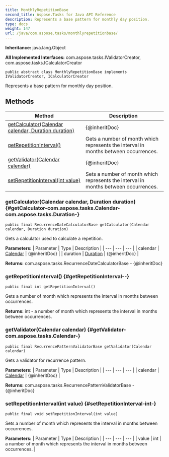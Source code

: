 ```yaml
---
title: MonthlyRepetitionBase
second_title: Aspose.Tasks for Java API Reference
description: Represents a base pattern for monthly day position.
type: docs
weight: 147
url: /java/com.aspose.tasks/monthlyrepetitionbase/
---
```


**Inheritance:**
java.lang.Object

**All Implemented Interfaces:**
com.aspose.tasks.IValidatorCreator, com.aspose.tasks.ICalculatorCreator
```
public abstract class MonthlyRepetitionBase implements IValidatorCreator, ICalculatorCreator
```

Represents a base pattern for monthly day position.
## Methods

| Method | Description |
| --- | --- |
| [getCalculator(Calendar calendar, Duration duration)](#getCalculator-com.aspose.tasks.Calendar-com.aspose.tasks.Duration-) | \{@inheritDoc\} |
| [getRepetitionInterval()](#getRepetitionInterval--) | Gets a number of month which represents the interval in months between occurrences. |
| [getValidator(Calendar calendar)](#getValidator-com.aspose.tasks.Calendar-) | \{@inheritDoc\} |
| [setRepetitionInterval(int value)](#setRepetitionInterval-int-) | Sets a number of month which represents the interval in months between occurrences. |
### getCalculator(Calendar calendar, Duration duration) {#getCalculator-com.aspose.tasks.Calendar-com.aspose.tasks.Duration-}
```
public final RecurrenceDateCalculatorBase getCalculator(Calendar calendar, Duration duration)
```


Gets a calculator used to calculate a repetition.

**Parameters:**
| Parameter | Type | Description |
| --- | --- | --- |
| calendar | [Calendar](../../com.aspose.tasks/calendar) | \{@inheritDoc\} |
| duration | [Duration](../../com.aspose.tasks/duration) | \{@inheritDoc\} |

**Returns:**
com.aspose.tasks.RecurrenceDateCalculatorBase - \{@inheritDoc\}
### getRepetitionInterval() {#getRepetitionInterval--}
```
public final int getRepetitionInterval()
```


Gets a number of month which represents the interval in months between occurrences.

**Returns:**
int - a number of month which represents the interval in months between occurrences.
### getValidator(Calendar calendar) {#getValidator-com.aspose.tasks.Calendar-}
```
public final RecurrencePatternValidatorBase getValidator(Calendar calendar)
```


Gets a validator for recurrence pattern.

**Parameters:**
| Parameter | Type | Description |
| --- | --- | --- |
| calendar | [Calendar](../../com.aspose.tasks/calendar) | \{@inheritDoc\} |

**Returns:**
com.aspose.tasks.RecurrencePatternValidatorBase - \{@inheritDoc\}
### setRepetitionInterval(int value) {#setRepetitionInterval-int-}
```
public final void setRepetitionInterval(int value)
```


Sets a number of month which represents the interval in months between occurrences.

**Parameters:**
| Parameter | Type | Description |
| --- | --- | --- |
| value | int | a number of month which represents the interval in months between occurrences. |

